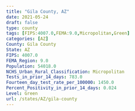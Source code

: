 ```yaml
---
title: "Gila County, AZ"
date: 2021-05-24
draft: false
type: county
tags: [FIPS:4007.0,FEMA:9.0,Micropolitan,Green]
categories: [AZ]
County: Gila County
State: AZ
FIPS: 4007.0
FEMA_Region: 9.0
Population: 54018.0
NCHS_Urban_Rural_Classification: Micropolitan
Tests_in_prior_14_days: 783.0
Fourteen_day_test_rate_per_100000: 1450.0
Percent_Positivity_in_prior_14_days: 0.024
Level: Green
url: /states/AZ/gila-county
---
```



